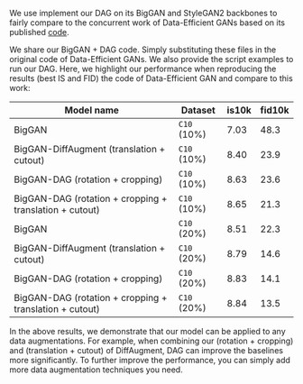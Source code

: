 We use implement our DAG on its BigGAN and StyleGAN2 backbones to fairly compare to the concurrent work of Data-Efficient GANs based on its published [code](https://github.com/mit-han-lab/data-efficient-gans). 

We share our BigGAN + DAG code. Simply substituting these files in the original code of Data-Efficient GANs. We also provide the script examples to run our DAG. Here, we highlight our performance when reproducing the results (best IS and FID) the code of Data-Efficient GAN and compare to this work:

| Model name                               | Dataset           | is10k     | fid10k    |
| -----------------------------------------| ------------------| --------- | --------- |
| BigGAN                                   | `C10` (10%)       | 7.03      | 48.3      |
| BigGAN-DiffAugment (translation + cutout)| `C10` (10%)       | 8.40      | 23.9      |
| BigGAN-DAG (rotation + cropping)         | `C10` (10%)       | 8.63      | 23.6      |
| BigGAN-DAG (rotation + cropping + translation + cutout)         | `C10` (10%)       | 8.65      | 21.3      |
| BigGAN                                   | `C10` (20%)       | 8.51      | 22.3      |
| BigGAN-DiffAugment (translation + cutout)| `C10` (20%)       | 8.79      | 14.6      |
| BigGAN-DAG (rotation + cropping)         | `C10` (20%)       | 8.83      | 14.1      |
| BigGAN-DAG (rotation + cropping + translation + cutout)         | `C10` (20%)       | 8.84      | 13.5      |

In the above results, we demonstrate that our model can be applied to any data augmentations. For example, when combining our (rotation + cropping) and (translation + cutout) of DiffAugment, DAG can improve the baselines more significantly. To further improve the performance, you can simply add more data augmentation techniques you need. 


